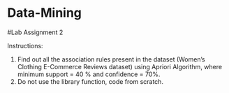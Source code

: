 # Data-Mining
#Lab Assignment 2

Instructions:

1. Find out all the association rules present in the dataset (Women’s Clothing E-Commerce Reviews dataset) using Apriori Algorithm, where minimum support = 40 % and confidence =      70%.
2. Do not use the library function, code from scratch.
